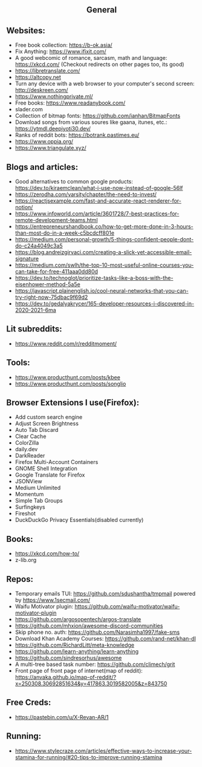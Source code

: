 <h2 align="center">General</h2>

## Websites:

- Free book collection: https://b-ok.asia/
- Fix Anything: https://www.ifixit.com/
- A good webcomic of romance, sarcasm, math and language: https://xkcd.com/ (Checkout redirects on other pages too, its good)
- https://libretranslate.com/
- https://altcopy.net
- Turn any device with a web browser to your computer's second screen: http://deskreen.com/
- https://www.nothingprivate.ml/
- Free books: https://www.readanybook.com/
- slader.com
- Collection of bitmap fonts: https://github.com/ianhan/BitmapFonts
- Download songs from various soures like gaana, itunes, etc.: https://ytmdl.deepjyoti30.dev/
- Ranks of reddit bots: https://botrank.pastimes.eu/
- https://www.oppia.org/
- https://www.triangulate.xyz/

## Blogs and articles:

- Good alternatives to common google products: https://dev.to/kiraemclean/what-i-use-now-instead-of-google-56lf
- https://zerodha.com/varsity/chapter/the-need-to-invest/
- https://reactjsexample.com/fast-and-accurate-react-renderer-for-notion/
- https://www.infoworld.com/article/3601728/7-best-practices-for-remote-development-teams.html
- https://entrepreneurshandbook.co/how-to-get-more-done-in-3-hours-than-most-do-in-a-week-c5bcdcff801e
- https://medium.com/personal-growth/5-things-confident-people-dont-do-c24a4049c3a5
- https://blog.andreizgirvaci.com/creating-a-slick-yet-accessible-email-signature
- https://medium.com/swlh/the-top-10-most-useful-online-courses-you-can-take-for-free-411aaa0dd80d
- https://dev.to/technoglot/prioritize-tasks-like-a-boss-with-the-eisenhower-method-5a5e
- https://javascript.plainenglish.io/cool-neural-networks-that-you-can-try-right-now-75dbac9f69d2
- https://dev.to/gedalyakrycer/165-developer-resources-i-discovered-in-2020-2021-6ma

## Lit subreddits:

- https://www.reddit.com/r/redditmoment/

## Tools:

- https://www.producthunt.com/posts/kbee
- https://www.producthunt.com/posts/songlio

## Browser Extensions I use(Firefox):

- Add custom search engine
- Adjust Screen Brightness
- Auto Tab Discard
- Clear Cache
- ColorZilla
- daily.dev
- DarkReader
- Firefox Multi-Account Containers
- GNOME Shell Integration
- Google Translate for Firefox
- JSONView
- Medium Unlimited
- Momentum
- Simple Tab Groups
- Surfingkeys
- Fireshot
- DuckDuckGo Privacy Essentials(disabled currently)

## Books:

- https://xkcd.com/how-to/
- z-lib.org

## Repos:

- Temporary emails TUI: https://github.com/sdushantha/tmpmail powered by https://www.1secmail.com/
- Waifu Motivator plugin: https://github.com/waifu-motivator/waifu-motivator-plugin
- https://github.com/argosopentech/argos-translate
- https://github.com/mhxion/awesome-discord-communities
- Skip phone no. auth: https://github.com/Narasimha1997/fake-sms
- Download Khan Academy Courses: https://github.com/rand-net/khan-dl
- https://github.com/RichardLitt/meta-knowledge
- https://github.com/learn-anything/learn-anything
- https://github.com/sindresorhus/awesome
- A multi-tree based task number: https://github.com/climech/grit
- Front page of front page of internet(map of reddit): https://anvaka.github.io/map-of-reddit/?x=250308.30692851634&y=417863.3019582005&z=843750

## Free Creds:

- https://pastebin.com/u/X-Revan-AR/1

## Running:

- https://www.stylecraze.com/articles/effective-ways-to-increase-your-stamina-for-running/#20-tips-to-improve-running-stamina

